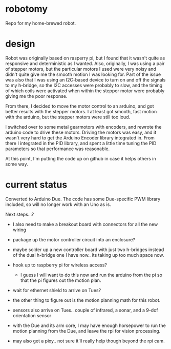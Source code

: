 robotomy
========

Repo for my home-brewed robot.

design
======

Robot was originally based on rasperry pi, but I found that it wasn't quite as responsive and deterministic as I wanted.
Also, originally, I was using a pair of stepper motors, but the particular motors I used were very noisy and didn't quite give me the smooth motion I was looking for.  Part of the issue was also that I was using an I2C-based device to turn on and off the signals to my h-bridge, so the I2C accesses were probably to slow, and the timing of which coils were activated when within the stepper motor were probably giving me the poor response.

From there, I decided to move the motor control to an arduino, and got better results with the stepper motors.  I at least got smooth, fast motion with the arduino, but the stepper motors were still too loud.

I switched over to some metal gearmotors with encoders, and rewrote the arduino code to drive these motors.  Driving the motors was easy, and it wasn't very hard to get the Arduino Encoder library integrated in.  From there I integrated in the PID library, and spent a little time tuning the PID parameters so that performance was reasonable.

At this point, I'm putting the code up on github in case it helps others in some way.

current status
==============

Converted to Arduino Due.  The code has some Due-specific PWM library included, so will no longer work with an Uno as is.

Next steps...?  

* I also need to make a breakout board with connectors for all the new wiring
* package up the motor controller circuit into an enclosure?
* maybe solder up a new controller board with just two h-bridges instead of
  the dual h-bridge one I have now.. its taking up too much space now.
* hook up to raspberry pi for wireless access?
   - I guess I will want to do this now and run the arduino from the
     pi so that the pi figures out the motion plan.
* wait for ethernet shield to arrive on Tues?

* the other thing to figure out is the motion planning math for this 
  robot.

* sensors also arrive on Tues.. couple of infrared, a sonar, and a 9-dof 
  orientation sensor

* with the Due and its arm core, I may have enough horsepower to run the 
  motion planning from the Due, and leave the rpi for vision processing.

* may also get a pixy.. not sure it'll really help though beyond the rpi cam.
